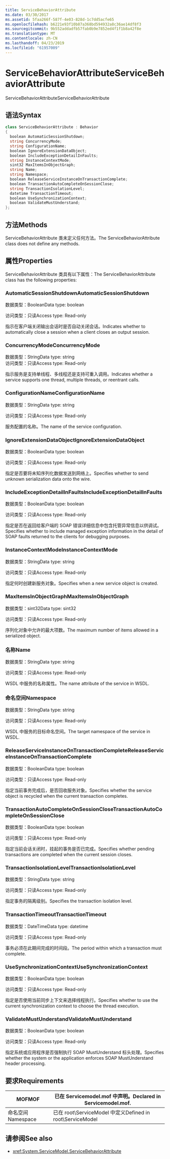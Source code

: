 ```yaml
---
title: ServiceBehaviorAttribute
ms.date: 03/30/2017
ms.assetid: 5faa266f-587f-4e03-828d-1c7dd5acfe65
ms.openlocfilehash: b6221e93f10b87a368bd594932a8c36ae14df8f3
ms.sourcegitcommit: 9b552addadfb57fab0b9e7852ed4f1f1b8a42f8e
ms.translationtype: MT
ms.contentlocale: zh-CN
ms.lasthandoff: 04/23/2019
ms.locfileid: "61957009"
---
```

# <a name="servicebehaviorattribute"></a><span data-ttu-id="5a468-102">ServiceBehaviorAttribute</span><span class="sxs-lookup"><span data-stu-id="5a468-102">ServiceBehaviorAttribute</span></span>
<span data-ttu-id="5a468-103">ServiceBehaviorAttribute</span><span class="sxs-lookup"><span data-stu-id="5a468-103">ServiceBehaviorAttribute</span></span>  
  
## <a name="syntax"></a><span data-ttu-id="5a468-104">语法</span><span class="sxs-lookup"><span data-stu-id="5a468-104">Syntax</span></span>  
  
```csharp
class ServiceBehaviorAttribute : Behavior  
{  
  boolean AutomaticSessionShutdown;  
  string ConcurrencyMode;  
  string ConfigurationName;  
  boolean IgnoreExtensionDataObject;  
  boolean IncludeExceptionDetailInFaults;  
  string InstanceContextMode;  
  sint32 MaxItemsInObjectGraph;  
  string Name;  
  string Namespace;  
  boolean ReleaseServiceInstanceOnTransactionComplete;  
  boolean TransactionAutoCompleteOnSessionClose;  
  string TransactionIsolationLevel;  
  datetime TransactionTimeout;  
  boolean UseSynchronizationContext;  
  boolean ValidateMustUnderstand;  
};  
```  
  
## <a name="methods"></a><span data-ttu-id="5a468-105">方法</span><span class="sxs-lookup"><span data-stu-id="5a468-105">Methods</span></span>  
 <span data-ttu-id="5a468-106">ServiceBehaviorAttribute 类未定义任何方法。</span><span class="sxs-lookup"><span data-stu-id="5a468-106">The ServiceBehaviorAttribute class does not define any methods.</span></span>  
  
## <a name="properties"></a><span data-ttu-id="5a468-107">属性</span><span class="sxs-lookup"><span data-stu-id="5a468-107">Properties</span></span>  
 <span data-ttu-id="5a468-108">ServiceBehaviorAttribute 类具有以下属性：</span><span class="sxs-lookup"><span data-stu-id="5a468-108">The ServiceBehaviorAttribute class has the following properties:</span></span>  
  
### <a name="automaticsessionshutdown"></a><span data-ttu-id="5a468-109">AutomaticSessionShutdown</span><span class="sxs-lookup"><span data-stu-id="5a468-109">AutomaticSessionShutdown</span></span>  
 <span data-ttu-id="5a468-110">数据类型：Boolean</span><span class="sxs-lookup"><span data-stu-id="5a468-110">Data type: boolean</span></span>  
  
 <span data-ttu-id="5a468-111">访问类型：只读</span><span class="sxs-lookup"><span data-stu-id="5a468-111">Access type: Read-only</span></span>  
  
 <span data-ttu-id="5a468-112">指示在客户端关闭输出会话时是否自动关闭会话。</span><span class="sxs-lookup"><span data-stu-id="5a468-112">Indicates whether to automatically close a session when a client closes an output session.</span></span>  
  
### <a name="concurrencymode"></a><span data-ttu-id="5a468-113">ConcurrencyMode</span><span class="sxs-lookup"><span data-stu-id="5a468-113">ConcurrencyMode</span></span>  
 <span data-ttu-id="5a468-114">数据类型：String</span><span class="sxs-lookup"><span data-stu-id="5a468-114">Data type: string</span></span>  
<span data-ttu-id="5a468-115">访问类型：只读</span><span class="sxs-lookup"><span data-stu-id="5a468-115">Access type: Read-only</span></span>  
  
 <span data-ttu-id="5a468-116">指示服务是支持单线程、多线程还是支持可重入调用。</span><span class="sxs-lookup"><span data-stu-id="5a468-116">Indicates whether a service supports one thread, multiple threads, or reentrant calls.</span></span>  
  
### <a name="configurationname"></a><span data-ttu-id="5a468-117">ConfigurationName</span><span class="sxs-lookup"><span data-stu-id="5a468-117">ConfigurationName</span></span>  
 <span data-ttu-id="5a468-118">数据类型：String</span><span class="sxs-lookup"><span data-stu-id="5a468-118">Data type: string</span></span>  
  
 <span data-ttu-id="5a468-119">访问类型：只读</span><span class="sxs-lookup"><span data-stu-id="5a468-119">Access type: Read-only</span></span>  
  
 <span data-ttu-id="5a468-120">服务配置的名称。</span><span class="sxs-lookup"><span data-stu-id="5a468-120">The name of the service configuration.</span></span>  
  
### <a name="ignoreextensiondataobject"></a><span data-ttu-id="5a468-121">IgnoreExtensionDataObject</span><span class="sxs-lookup"><span data-stu-id="5a468-121">IgnoreExtensionDataObject</span></span>  
 <span data-ttu-id="5a468-122">数据类型：Boolean</span><span class="sxs-lookup"><span data-stu-id="5a468-122">Data type: boolean</span></span>  
  
 <span data-ttu-id="5a468-123">访问类型：只读</span><span class="sxs-lookup"><span data-stu-id="5a468-123">Access type: Read-only</span></span>  
  
 <span data-ttu-id="5a468-124">指定是否要将未知序列化数据发送到网络上。</span><span class="sxs-lookup"><span data-stu-id="5a468-124">Specifies whether to send unknown serialization data onto the wire.</span></span>  
  
### <a name="includeexceptiondetailinfaults"></a><span data-ttu-id="5a468-125">IncludeExceptionDetailInFaults</span><span class="sxs-lookup"><span data-stu-id="5a468-125">IncludeExceptionDetailInFaults</span></span>  
 <span data-ttu-id="5a468-126">数据类型：Boolean</span><span class="sxs-lookup"><span data-stu-id="5a468-126">Data type: boolean</span></span>  
  
 <span data-ttu-id="5a468-127">访问类型：只读</span><span class="sxs-lookup"><span data-stu-id="5a468-127">Access type: Read-only</span></span>  
  
 <span data-ttu-id="5a468-128">指定是否在返回给客户端的 SOAP 错误详细信息中包含托管异常信息以供调试。</span><span class="sxs-lookup"><span data-stu-id="5a468-128">Specifies whether to include managed exception information in the detail of SOAP faults returned to the clients for debugging purposes.</span></span>  
  
### <a name="instancecontextmode"></a><span data-ttu-id="5a468-129">InstanceContextMode</span><span class="sxs-lookup"><span data-stu-id="5a468-129">InstanceContextMode</span></span>  
 <span data-ttu-id="5a468-130">数据类型：String</span><span class="sxs-lookup"><span data-stu-id="5a468-130">Data type: string</span></span>  
  
 <span data-ttu-id="5a468-131">访问类型：只读</span><span class="sxs-lookup"><span data-stu-id="5a468-131">Access type: Read-only</span></span>  
  
 <span data-ttu-id="5a468-132">指定何时创建新服务对象。</span><span class="sxs-lookup"><span data-stu-id="5a468-132">Specifies when a new service object is created.</span></span>  
  
### <a name="maxitemsinobjectgraph"></a><span data-ttu-id="5a468-133">MaxItemsInObjectGraph</span><span class="sxs-lookup"><span data-stu-id="5a468-133">MaxItemsInObjectGraph</span></span>  
 <span data-ttu-id="5a468-134">数据类型：sint32</span><span class="sxs-lookup"><span data-stu-id="5a468-134">Data type: sint32</span></span>  
  
 <span data-ttu-id="5a468-135">访问类型：只读</span><span class="sxs-lookup"><span data-stu-id="5a468-135">Access type: Read-only</span></span>  
  
 <span data-ttu-id="5a468-136">序列化对象中允许的最大项数。</span><span class="sxs-lookup"><span data-stu-id="5a468-136">The maximum number of items allowed in a serialized object.</span></span>  
  
### <a name="name"></a><span data-ttu-id="5a468-137">名称</span><span class="sxs-lookup"><span data-stu-id="5a468-137">Name</span></span>  
 <span data-ttu-id="5a468-138">数据类型：String</span><span class="sxs-lookup"><span data-stu-id="5a468-138">Data type: string</span></span>  
  
 <span data-ttu-id="5a468-139">访问类型：只读</span><span class="sxs-lookup"><span data-stu-id="5a468-139">Access type: Read-only</span></span>  
  
 <span data-ttu-id="5a468-140">WSDL 中服务的名称属性。</span><span class="sxs-lookup"><span data-stu-id="5a468-140">The name attribute of the service in WSDL.</span></span>  
  
### <a name="namespace"></a><span data-ttu-id="5a468-141">命名空间</span><span class="sxs-lookup"><span data-stu-id="5a468-141">Namespace</span></span>  
 <span data-ttu-id="5a468-142">数据类型：String</span><span class="sxs-lookup"><span data-stu-id="5a468-142">Data type: string</span></span>  
  
 <span data-ttu-id="5a468-143">访问类型：只读</span><span class="sxs-lookup"><span data-stu-id="5a468-143">Access type: Read-only</span></span>  
  
 <span data-ttu-id="5a468-144">WSDL 中服务的目标命名空间。</span><span class="sxs-lookup"><span data-stu-id="5a468-144">The target namespace of the service in WSDL.</span></span>  
  
### <a name="releaseserviceinstanceontransactioncomplete"></a><span data-ttu-id="5a468-145">ReleaseServiceInstanceOnTransactionComplete</span><span class="sxs-lookup"><span data-stu-id="5a468-145">ReleaseServiceInstanceOnTransactionComplete</span></span>  
 <span data-ttu-id="5a468-146">数据类型：Boolean</span><span class="sxs-lookup"><span data-stu-id="5a468-146">Data type: boolean</span></span>  
  
 <span data-ttu-id="5a468-147">访问类型：只读</span><span class="sxs-lookup"><span data-stu-id="5a468-147">Access type: Read-only</span></span>  
  
 <span data-ttu-id="5a468-148">指定当前事务完成后，是否回收服务对象。</span><span class="sxs-lookup"><span data-stu-id="5a468-148">Specifies whether the service object is recycled when the current transaction completes.</span></span>  
  
### <a name="transactionautocompleteonsessionclose"></a><span data-ttu-id="5a468-149">TransactionAutoCompleteOnSessionClose</span><span class="sxs-lookup"><span data-stu-id="5a468-149">TransactionAutoCompleteOnSessionClose</span></span>  
 <span data-ttu-id="5a468-150">数据类型：Boolean</span><span class="sxs-lookup"><span data-stu-id="5a468-150">Data type: boolean</span></span>  
  
 <span data-ttu-id="5a468-151">访问类型：只读</span><span class="sxs-lookup"><span data-stu-id="5a468-151">Access type: Read-only</span></span>  
  
 <span data-ttu-id="5a468-152">指定当前会话关闭时，挂起的事务是否已完成。</span><span class="sxs-lookup"><span data-stu-id="5a468-152">Specifies whether pending transactions are completed when the current session closes.</span></span>  
  
### <a name="transactionisolationlevel"></a><span data-ttu-id="5a468-153">TransactionIsolationLevel</span><span class="sxs-lookup"><span data-stu-id="5a468-153">TransactionIsolationLevel</span></span>  
 <span data-ttu-id="5a468-154">数据类型：String</span><span class="sxs-lookup"><span data-stu-id="5a468-154">Data type: string</span></span>  
  
 <span data-ttu-id="5a468-155">访问类型：只读</span><span class="sxs-lookup"><span data-stu-id="5a468-155">Access type: Read-only</span></span>  
  
 <span data-ttu-id="5a468-156">指定事务的隔离级别。</span><span class="sxs-lookup"><span data-stu-id="5a468-156">Specifies the transaction isolation level.</span></span>  
  
### <a name="transactiontimeout"></a><span data-ttu-id="5a468-157">TransactionTimeout</span><span class="sxs-lookup"><span data-stu-id="5a468-157">TransactionTimeout</span></span>  
 <span data-ttu-id="5a468-158">数据类型：DateTime</span><span class="sxs-lookup"><span data-stu-id="5a468-158">Data type: datetime</span></span>  
  
 <span data-ttu-id="5a468-159">访问类型：只读</span><span class="sxs-lookup"><span data-stu-id="5a468-159">Access type: Read-only</span></span>  
  
 <span data-ttu-id="5a468-160">事务必须在此期间完成的时间段。</span><span class="sxs-lookup"><span data-stu-id="5a468-160">The period within which a transaction must complete.</span></span>  
  
### <a name="usesynchronizationcontext"></a><span data-ttu-id="5a468-161">UseSynchronizationContext</span><span class="sxs-lookup"><span data-stu-id="5a468-161">UseSynchronizationContext</span></span>  
 <span data-ttu-id="5a468-162">数据类型：Boolean</span><span class="sxs-lookup"><span data-stu-id="5a468-162">Data type: boolean</span></span>  
  
 <span data-ttu-id="5a468-163">访问类型：只读</span><span class="sxs-lookup"><span data-stu-id="5a468-163">Access type: Read-only</span></span>  
  
 <span data-ttu-id="5a468-164">指定是否使用当前同步上下文来选择线程执行。</span><span class="sxs-lookup"><span data-stu-id="5a468-164">Specifies whether to use the current synchronization context to choose the thread execution.</span></span>  
  
### <a name="validatemustunderstand"></a><span data-ttu-id="5a468-165">ValidateMustUnderstand</span><span class="sxs-lookup"><span data-stu-id="5a468-165">ValidateMustUnderstand</span></span>  
 <span data-ttu-id="5a468-166">数据类型：Boolean</span><span class="sxs-lookup"><span data-stu-id="5a468-166">Data type: boolean</span></span>  
  
 <span data-ttu-id="5a468-167">访问类型：只读</span><span class="sxs-lookup"><span data-stu-id="5a468-167">Access type: Read-only</span></span>  
  
 <span data-ttu-id="5a468-168">指定系统或应用程序是否强制执行 SOAP MustUnderstand 标头处理。</span><span class="sxs-lookup"><span data-stu-id="5a468-168">Specifies whether the system or the application enforces SOAP MustUnderstand header processing.</span></span>  
  
## <a name="requirements"></a><span data-ttu-id="5a468-169">要求</span><span class="sxs-lookup"><span data-stu-id="5a468-169">Requirements</span></span>  
  
|<span data-ttu-id="5a468-170">MOF</span><span class="sxs-lookup"><span data-stu-id="5a468-170">MOF</span></span>|<span data-ttu-id="5a468-171">已在 Servicemodel.mof 中声明。</span><span class="sxs-lookup"><span data-stu-id="5a468-171">Declared in Servicemodel.mof.</span></span>|  
|---------|-----------------------------------|  
|<span data-ttu-id="5a468-172">命名空间</span><span class="sxs-lookup"><span data-stu-id="5a468-172">Namespace</span></span>|<span data-ttu-id="5a468-173">已在 root\ServiceModel 中定义</span><span class="sxs-lookup"><span data-stu-id="5a468-173">Defined in root\ServiceModel</span></span>|  
  
## <a name="see-also"></a><span data-ttu-id="5a468-174">请参阅</span><span class="sxs-lookup"><span data-stu-id="5a468-174">See also</span></span>

- <xref:System.ServiceModel.ServiceBehaviorAttribute>
